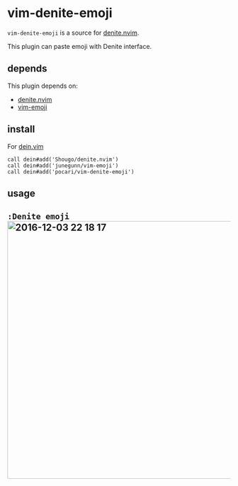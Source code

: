 # vim-denite-emoji

`vim-denite-emoji` is a source for [denite.nvim](https://github.com/Shougo/denite.nvim).

This plugin can paste emoji with Denite interface.

## depends

This plugin depends on:

* [denite.nvim](https://github.com/Shougo/denite.nvim)
* [vim-emoji](https://github.com/junegunn/vim-emoji)

## install

For [dein.vim](https://github.com/Shougo/dein.vim)

   ```vim
   call dein#add('Shougo/denite.nvim')
   call dein#add('junegunn/vim-emoji')
   call dein#add('pocari/vim-denite-emoji')
   ```

## usage

`:Denite emoji`
<img width="582" alt="2016-12-03 22 18 17" src="https://cloud.githubusercontent.com/assets/1496543/20859597/6e5b3cde-b9a6-11e6-80a9-a18d9cb61a02.png">
-
